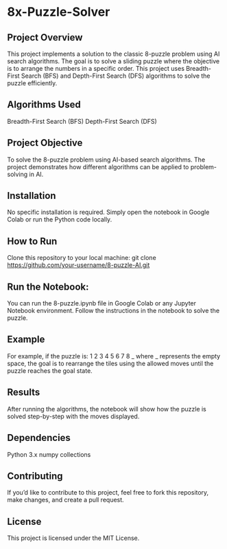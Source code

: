 # 8x-Puzzle-Solver
## Project Overview
This project implements a solution to the classic 8-puzzle problem using AI search algorithms. The goal is to solve a sliding puzzle where the objective is to arrange the numbers in a specific order. This project uses Breadth-First Search (BFS) and Depth-First Search (DFS) algorithms to solve the puzzle efficiently.

## Algorithms Used
Breadth-First Search (BFS)
Depth-First Search (DFS)

## Project Objective
To solve the 8-puzzle problem using AI-based search algorithms.
The project demonstrates how different algorithms can be applied to problem-solving in AI.

## Installation
No specific installation is required. Simply open the notebook in Google Colab or run the Python code locally.

## How to Run
Clone this repository to your local machine:
  git clone https://github.com/your-username/8-puzzle-AI.git

## Run the Notebook:
You can run the 8-puzzle.ipynb file in Google Colab or any Jupyter Notebook environment.
Follow the instructions in the notebook to solve the puzzle.

## Example
For example, if the puzzle is:
1 2 3
4 5 6
7 8 _
where _ represents the empty space, the goal is to rearrange the tiles using the allowed moves until the puzzle reaches the goal state.

## Results
After running the algorithms, the notebook will show how the puzzle is solved step-by-step with the moves displayed.

## Dependencies
Python 3.x
numpy
collections

## Contributing
If you’d like to contribute to this project, feel free to fork this repository, make changes, and create a pull request.

## License
This project is licensed under the MIT License.
